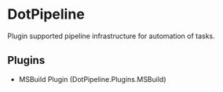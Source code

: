 # DotPipeline
Plugin supported pipeline infrastructure for automation of tasks.

## Plugins
* MSBuild Plugin (DotPipeline.Plugins.MSBuild)
